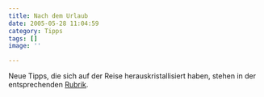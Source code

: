 ```yaml
---
title: Nach dem Urlaub
date: 2005-05-28 11:04:59
category: Tipps
tags: []
image: ''

---
```


Neue Tipps, die sich auf der Reise herauskristallisiert haben, stehen in der entsprechenden [Rubrik](/category/tipps/).
